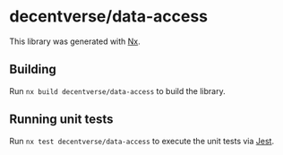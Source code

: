# decentverse/data-access

This library was generated with [Nx](https://nx.dev).

## Building

Run `nx build decentverse/data-access` to build the library.

## Running unit tests

Run `nx test decentverse/data-access` to execute the unit tests via [Jest](https://jestjs.io).
